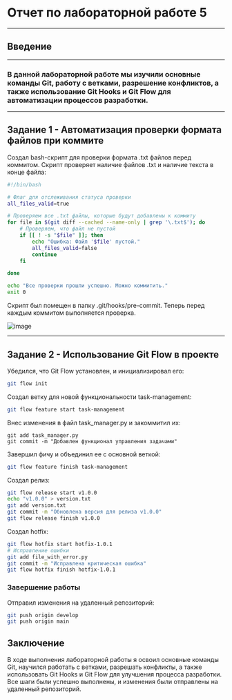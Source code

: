 # Отчет по лабораторной работе 5
---
## Введение
---
### В данной лабораторной работе мы изучили основные команды Git, работу с ветками, разрешение конфликтов, а также использование Git Hooks и Git Flow для автоматизации процессов разработки.
---
## Задание 1 - Автоматизация проверки формата файлов при коммите
Создал bash-скрипт для проверки формата .txt файлов перед коммитом. Скрипт проверяет наличие файлов .txt и наличие текста в конце файла:

```bash
#!/bin/bash

# Флаг для отслеживания статуса проверки
all_files_valid=true

# Проверяем все .txt файлы, которые будут добавлены к коммиту
for file in $(git diff --cached --name-only | grep '\.txt$'); do
    # Проверяем, что файл не пустой
    if [[ ! -s "$file" ]]; then
        echo "Ошибка: Файл '$file' пустой."
        all_files_valid=false
        continue
    fi

done

echo "Все проверки прошли успешно. Можно коммитить."
exit 0
```

Скрипт был помещен в папку .git/hooks/pre-commit. Теперь перед каждым коммитом выполняется проверка.

![image](https://github.com/user-attachments/assets/3341e0b3-6ae7-4dd5-b876-ca3c29b9802c)

---
## Задание 2 - Использование Git Flow в проекте

Убедился, что Git Flow установлен, и инициализировал его:
```bash
git flow init
```

Создал ветку для новой функциональности task-management:
```bash
git flow feature start task-management
```

Внес изменения в файл task_manager.py и закоммитил их:
```
git add task_manager.py
git commit -m "Добавлен функционал управления задачами"
```

Завершил фичу и объединил ее с основной веткой:
```bash
git flow feature finish task-management
```

Создал релиз:
```bash
git flow release start v1.0.0
echo "v1.0.0" > version.txt
git add version.txt
git commit -m "Обновлена версия для релиза v1.0.0"
git flow release finish v1.0.0
```

Создал hotfix:
```bash
git flow hotfix start hotfix-1.0.1
# Исправление ошибки
git add file_with_error.py
git commit -m "Исправлена критическая ошибка"
git flow hotfix finish hotfix-1.0.1
```

### Завершение работы
Отправил изменения на удаленный репозиторий:
```bash
git push origin develop
git push origin main
```
## Заключение

В ходе выполнения лабораторной работы я освоил основные команды Git, научился работать с ветками, разрешать конфликты, а также использовать Git Hooks и Git Flow для улучшения процесса разработки. Все шаги были успешно выполнены, и изменения были отправлены на удаленный репозиторий.
